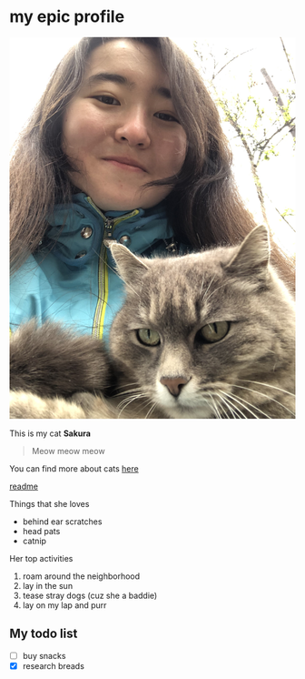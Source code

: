 # my epic profile 
![my profile pic](profile_pic.jpg)

This is my cat **Sakura**
>Meow meow meow

You can find more about cats [here](https://octodex.github.com/)

[readme](README.md)

Things that she loves
- behind ear scratches
- head pats
- catnip

Her top activities
1. roam around the neighborhood
2. lay in the sun
3. tease stray dogs (cuz she a baddie)
4. lay on my lap and purr

## My todo list 
- [ ] buy snacks
- [x] research breads
